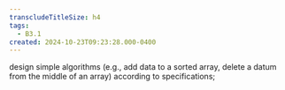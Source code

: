 ```yaml
---
transcludeTitleSize: h4
tags:
  - B3.1
created: 2024-10-23T09:23:28.000-0400
---
```

design simple algorithms (e.g., add data to a sorted array, delete a datum from the middle of an array) according to specifications;
